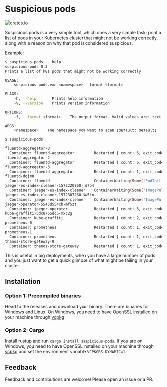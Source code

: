# Suspicious pods

![crates.io](https://img.shields.io/crates/v/suspicious-pods.svg)

Suspicious pods is a very simple tool, which does a very simple task: print a list of pods in your Kubernetes cluster that might not be working correctly, along with a reason on why that pod is considered suspicious.

Example:

```bash
$ suspicious-pods -- help
suspicious-pods 0.3
Prints a list of k8s pods that might not be working correctly

USAGE:
    suspicious-pods.exe <namespace> --format <format>

FLAGS:
    -h, --help       Prints help information
    -V, --version    Prints version information

OPTIONS:
    -f, --format <format>    The output format. Valid values are: text, markdown [default: text]

ARGS:
    <namespace>    The namespace you want to scan [default: default]
    
$ suspicious-pods

fluentd-aggregator-0
  Container: fluentd-aggregator         Restarted { count: 6, exit_code: 1, reason: Some("Error") }
fluentd-aggregator-2
  Container: fluentd-aggregator         Restarted { count: 6, exit_code: 1, reason: Some("Error") }
fluentd-aggregator-3
  Container: fluentd-aggregator         Restarted { count: 1, exit_code: 1, reason: Some("Error") }
fluentd-dgjm8
  Container: fluentd                    ContainerWaiting(Some("PodInitializing"))
jaeger-es-index-cleaner-1572220860-jd7b4
  Container: jaeger-es-index-cleaner    ContainerWaiting(Some("ImagePullBackOff"))
jaeger-es-index-cleaner-1572307260-5w5kn
  Container: jaeger-es-index-cleaner    ContainerWaiting(Some("ImagePullBackOff"))
jaeger-operator-5545d554cb-mf5zt
  Container: jaeger-operator            Restarted { count: 3, exit_code: 137, reason: Some("OOMKilled") }
kube-graffiti-5dc8765dc5-mxc2g
  Container: kube-graffiti              Restarted { count: 2, exit_code: 1, reason: Some("Error") }
prometheus-0
  Container: prometheus                 Restarted { count: 1, exit_code: 1, reason: Some("Error") }
prometheus-1
  Container: prometheus                 Restarted { count: 1, exit_code: 1, reason: Some("Error") }
thanos-store-gateway-0
  Container: thanos-store-gateway       Restarted { count: 1, exit_code: 137, reason: Some("OOMKilled") }
```

This is useful in big deployments, when you have a large number of pods and you just want to get a quick glimpse of what might be failing in your cluster.

## Installation

### Option 1: Precompiled binaries

Head to the releases and download your binary. There are binaries for Windows and Linux. On Windows, you need to have OpenSSL installed on your machine through [vcpkg](https://github.com/Microsoft/vcpkg)

### Option 2: Cargo

Install [rustup](https://rustup.rs/) and run `cargo install suspicious-pods`. If you are on Windows, you need to have OpenSSL installed on your machine through [vcpkg](https://github.com/Microsoft/vcpkg) and set the environment variable `VCPKGRS_DYNAMIC=1`.


## Feedback

Feedback and contributions are welcome! Please open an issue or a PR.
